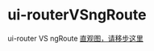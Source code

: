 # ui-routerVSngRoute
ui-router VS ngRoute
[直观图，请移步这里](https://dagaoxiaozheng.github.io/2017/12/20/ui-router%20VS%20ngRouter/)
